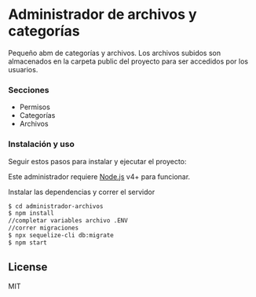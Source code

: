 # Administrador de archivos y categorías



Pequeño abm de categorías y archivos. Los archivos subidos son almacenados en la carpeta public del proyecto para ser accedidos por los usuarios.

### Secciones
  - Permisos
  - Categorías
  - Archivos




### Instalación y uso

Seguir estos pasos para instalar y ejecutar el proyecto:

Este administrador requiere [Node.js](https://nodejs.org/) v4+ para funcionar.

Instalar las dependencias y correr el servidor

```sh
$ cd administrador-archivos
$ npm install 
//completar variables archivo .ENV
//correr migraciones
$ npx sequelize-cli db:migrate
$ npm start
```




License
----

MIT

